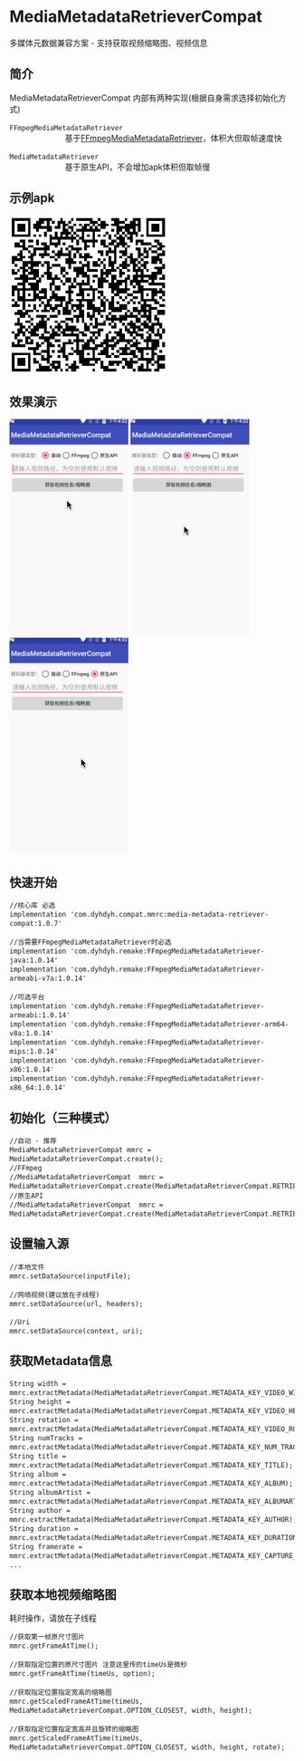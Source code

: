 # MediaMetadataRetrieverCompat
多媒体元数据兼容方案 - 支持获取视频缩略图、视频信息  

## __简介__
MediaMetadataRetrieverCompat 内部有两种实现(根据自身需求选择初始化方式)  

`FFmpegMediaMetadataRetriever`  
&emsp;&emsp;&emsp;&emsp;&emsp;&emsp;&emsp;基于[FFmpegMediaMetadataRetriever](https://github.com/wseemann/FFmpegMediaMetadataRetriever)，体积大但取帧速度快  

`MediaMetadataRetriever`   
&emsp;&emsp;&emsp;&emsp;&emsp;&emsp;&emsp;基于原生API，不会增加apk体积但取帧慢


## __示例apk__
![](screenshot/example-download.png)

## __效果演示__
![](screenshot/screenshot_auto.gif)
![](screenshot/screenshot_ffmpeg.gif)
![](screenshot/screenshot_android.gif)

## __快速开始__
```
//核心库 必选
implementation 'com.dyhdyh.compat.mmrc:media-metadata-retriever-compat:1.0.7'

//当需要FFmpegMediaMetadataRetriever时必选
implementation 'com.dyhdyh.remake:FFmpegMediaMetadataRetriever-java:1.0.14'
implementation 'com.dyhdyh.remake:FFmpegMediaMetadataRetriever-armeabi-v7a:1.0.14'

//可选平台
implementation 'com.dyhdyh.remake:FFmpegMediaMetadataRetriever-armeabi:1.0.14'
implementation 'com.dyhdyh.remake:FFmpegMediaMetadataRetriever-arm64-v8a:1.0.14'
implementation 'com.dyhdyh.remake:FFmpegMediaMetadataRetriever-mips:1.0.14'
implementation 'com.dyhdyh.remake:FFmpegMediaMetadataRetriever-x86:1.0.14'
implementation 'com.dyhdyh.remake:FFmpegMediaMetadataRetriever-x86_64:1.0.14'
```

## __初始化（三种模式）__
```
//自动 - 推荐  
MediaMetadataRetrieverCompat mmrc = MediaMetadataRetrieverCompat.create();  
//FFmpeg  
//MediaMetadataRetrieverCompat  mmrc = MediaMetadataRetrieverCompat.create(MediaMetadataRetrieverCompat.RETRIEVER_FFMPEG);  
//原生API  
//MediaMetadataRetrieverCompat  mmrc = MediaMetadataRetrieverCompat.create(MediaMetadataRetrieverCompat.RETRIEVER_ANDROID);
```
## __设置输入源__
```
//本地文件
mmrc.setDataSource(inputFile);

//网络视频(建议放在子线程)
mmrc.setDataSource(url, headers);

//Uri
mmrc.setDataSource(context, uri);
```

## __获取Metadata信息__
```
String width = mmrc.extractMetadata(MediaMetadataRetrieverCompat.METADATA_KEY_VIDEO_WIDTH);
String height = mmrc.extractMetadata(MediaMetadataRetrieverCompat.METADATA_KEY_VIDEO_HEIGHT);
String rotation = mmrc.extractMetadata(MediaMetadataRetrieverCompat.METADATA_KEY_VIDEO_ROTATION);
String numTracks = mmrc.extractMetadata(MediaMetadataRetrieverCompat.METADATA_KEY_NUM_TRACKS);
String title = mmrc.extractMetadata(MediaMetadataRetrieverCompat.METADATA_KEY_TITLE);
String album = mmrc.extractMetadata(MediaMetadataRetrieverCompat.METADATA_KEY_ALBUM);
String albumArtist = mmrc.extractMetadata(MediaMetadataRetrieverCompat.METADATA_KEY_ALBUMARTIST);
String author = mmrc.extractMetadata(MediaMetadataRetrieverCompat.METADATA_KEY_AUTHOR);
String duration = mmrc.extractMetadata(MediaMetadataRetrieverCompat.METADATA_KEY_DURATION);
String framerate = mmrc.extractMetadata(MediaMetadataRetrieverCompat.METADATA_KEY_CAPTURE_FRAMERATE);
...
```

## __获取本地视频缩略图__
耗时操作，请放在子线程  

```
//获取第一帧原尺寸图片
mmrc.getFrameAtTime();

//获取指定位置的原尺寸图片 注意这里传的timeUs是微秒
mmrc.getFrameAtTime(timeUs, option);

//获取指定位置指定宽高的缩略图
mmrc.getScaledFrameAtTime(timeUs, MediaMetadataRetrieverCompat.OPTION_CLOSEST, width, height);

//获取指定位置指定宽高并且旋转的缩略图
mmrc.getScaledFrameAtTime(timeUs, MediaMetadataRetrieverCompat.OPTION_CLOSEST, width, height, rotate);
```
